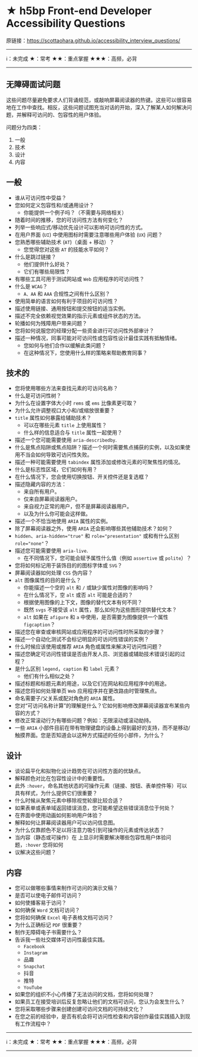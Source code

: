 # ★ h5bp Front-end Developer Accessibility Questions

原链接：<https://scottaohara.github.io/accessibility_interview_questions/>

****
ℹ️：未完成
★：常考
★★：重点掌握
★★★：高频，必背
****

## **无障碍面试问题**

这些问题尽量避免要求人们背诵规范，或敲响屏幕阅读器的热键。这些可以很容易地在工作中查找。相反，这些问题试图充当对话的开始，深入了解某人如何解决问题，并解释可访问的、包容性的用户体验。

问题分为四类：

1. 一般
2. 技术
3. 设计
4. 内容

## 一般

- 谁从可访问性中受益？
- 您如何定义包容性和/或通用设计？
  - 你能提供一个例子吗？（不需要与网络相关）
- 随着时间的推移，您的可访问性方法有何变化？
- 列举一些响应式/移动优先设计可以影响可访问性的方式。
- 在用户界面 (`UI`) 中使用图标时需要注意哪些用户体验 (`UX`) 问题？
- 您熟悉哪些辅助技术 (`AT`)（桌面 + 移动）？
  - 您觉得您对这些 `AT` 的技能水平如何？
- 什么是跳过链接？
  - 他们提供什么好处？
  - 它们有哪些局限性？
- 有哪些工具可用于测试网站或 `Web` 应用程序的可访问性？
- 什么是 `WCAG`？
  - `A、AA` 和 `AAA` 合规性之间有什么区别？
- 使用简单的语言如何有利于项目的可访问性？
- 描述使用链接、通用按钮和提交按钮的适当实例。
- 描述不完全依赖视觉效果的指示元素或组件状态的方法。
- 轮播如何为残障用户带来问题？
- 您将如何说服您的经理分配一些资金进行可访问性外部审计？
- 描述一种情况，同事可能对可访问性或包容性设计最佳实践有抵触情绪。
  - 您如何与他们合作以缓解此类问题？
  - 在这种情况下，您使用什么样的策略来帮助教育同事？

## 技术的

- 您将使用哪些方法来查找元素的可访问名称？
- 什么是可访问性树？
- 为什么在设置字体大小时 `rems` 或 `ems` 比像素更可取？
- 为什么允许调整视口大小和/或缩放很重要？
- `title` 属性如何暴露给辅助技术？
  - 可以在哪些元素 `title` 上使用属性？
  - 什么样的信息适合与 `title` 属性一起使用？
- 描述一个您可能需要使用 `aria-describedby`.
- 什么是焦点陷阱或焦点陷阱？描述一个何时需要焦点捕获的实例，以及如果使用不当会如何导致可访问性失败。
- 描述一种可能需要使用 `tabindex` 属性添加或修改元素的可聚焦性的情况。
- 什么是标志性区域，它们如何有用？
- 在什么情况下，您会使用切换按钮、开关控件还是复选框？
- 描述隐藏内容的方法：
  - 来自所有用户。
  - 仅来自屏幕阅读器用户。
  - 来自视力正常的用户，但不是屏幕阅读器用户。
  - 以及为什么你可能会这样做。
- 描述一个不恰当地使用 `ARIA` 属性的实例。
- 除了屏幕阅读器之外，使用 `ARIA` 还会影响哪些其他辅助技术？如何？
- `hidden`、`aria-hidden="true"` 和 `role="presentation"` 或和有什么区别 `role="none"`？
- 描述您可能需要使用 `aria-live`.
  - 在不同情况下，您可能会赋予属性什么值（例如 `assertive` 或 `polite`）？
- 您将如何标记用于装饰目的的图标字体或 `SVG`？
- 屏幕阅读器如何处理 `CSS` 伪内容？
- `alt` 图像属性的目的是什么？
  - 你能描述一个空的 `alt` 和 `/` 或缺少属性对图像的影响吗？
  - 在什么情况下，空 `alt` 或否 `alt` 可能是合适的？
  - 根据使用图像的上下文，图像的替代文本有何不同？
  - 既然 `svgs` 不接受该 `alt` 属性，那么如何为这些图形提供替代文本？
  - `alt` 如果在 `afigure` 和 `a` 中使用，是否需要为图像提供一个属性 `figcaption`？
- 描述您在审查或审核网站或应用程序的可访问性时所采取的步骤？
- 描述一个自动化测试不会标记明显的可访问性错误的实例？
- 什么时候应该使用或推荐 `ARIA` 角色或属性来解决可访问性问题？
- 描述您确定可访问性错误是否由开发人员、浏览器或辅助技术错误引起的过程？
- 是什么区别 `legend`，`caption` 和 `label` 元素？
  - 他们有什么相似之处？
- 描述标题和标题元素的用途，以及它们在网站和应用程序中的用途。
- 描述您将如何处理单页 `Web` 应用程序并在更改路由时管理焦点。
- 命名需要子/父关系或配对角色的 `ARIA` 属性。
- 您对“可访问名称计算”的理解是什么？它如何影响修改屏幕阅读器宣布某些内容的方式？
- 修改正常滚动行为有哪些问题？例如：无限滚动或滚动劫持。
- 一些 `ARIA` 小部件目前在带有物理键盘的设备上得到最好的支持，而不是移动/触摸界面。您是否知道会以这种方式描述的任何小部件，为什么？

## 设计

- 谈论扁平化和拟物化设计趋势在可访问性方面的优缺点。
- 解释颜色对比在包容性设计中的重要性。
- 此外 `:hover`，命名其他状态的可操作元素（链接、按钮、表单控件等）可以具有样式，为什么提供它们很重要？
- 什么时候从聚焦元素中移除视觉轮廓比较合适？
- 如果表单或表单域返回错误消息，您可能希望这些错误消息位于何处？
- 在界面中使用动画如何影响用户体验？
- 解释如何让屏幕阅读器用户可以访问信息图。
- 为什么仅靠颜色不足以将注意力吸引到可操作的元素或传达状态？
- 当内容（静态或可操作）在 上显示时需要解决哪些包容性用户体验问题，`:hover` 您将如何
- 议解决这些问题？

## 内容

- 您可以做哪些事情来制作可访问的演示文稿？
- 是否可以使电子邮件可访问？
- 如何使播客易于访问？
- 如何确保 `Word` 文档可访问？
- 您将如何确保 `Excel` 电子表格文档可访问？
- 为什么正确标记 `PDF` 很重要？
- 制作无障碍电子书需要什么？
- 告诉我一些社交媒体可访问性最佳实践。
  - `Facebook`
  - `Instagram`
  - 品趣
  - `Snapchat`
  - 抖音
  - 推特
  - `YouTube`
- 如果您的组织不小心传播了无法访问的文档，您将如何处理？
- 如果员工在接受培训后反复忽略让他们的文档可访问，您认为会发生什么？
- 您将采取哪些步骤来创建创建可访问文档的可持续文化？
- 在您之前的经验中，是否有机会将可访问性检查和内容创作最佳实践插入到现有工作流程中？

****
ℹ️：未完成
★：常考
★★：重点掌握
★★★：高频，必背
****
